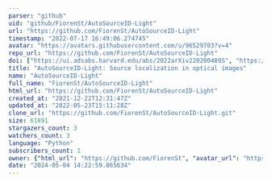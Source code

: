 ```yaml
---
parser: "github"
uid: "github/FiorenSt/AutoSourceID-Light"
url: "https://github.com/FiorenSt/AutoSourceID-Light"
timestamp: "2022-07-17 16:49:06.274745"
avatar: "https://avatars.githubusercontent.com/u/96529703?v=4"
repo_url: "https://github.com/FiorenSt/AutoSourceID-Light"
doi: ["https://ui.adsabs.harvard.edu/abs/2022arXiv220200489S", "https://ui.adsabs.harvard.edu/abs/2022ascl.soft03014S/abstract"]
title: "AutoSourceID-Light: Source localization in optical images"
name: "AutoSourceID-Light"
full_name: "FiorenSt/AutoSourceID-Light"
html_url: "https://github.com/FiorenSt/AutoSourceID-Light"
created_at: "2021-12-22T12:31:47Z"
updated_at: "2022-05-23T15:11:28Z"
clone_url: "https://github.com/FiorenSt/AutoSourceID-Light.git"
size: 61891
stargazers_count: 3
watchers_count: 3
language: "Python"
subscribers_count: 1
owner: {"html_url": "https://github.com/FiorenSt", "avatar_url": "https://avatars.githubusercontent.com/u/96529703?v=4", "login": "FiorenSt", "type": "User"}
date: "2024-05-04 14:22:59.865634"
---
```

